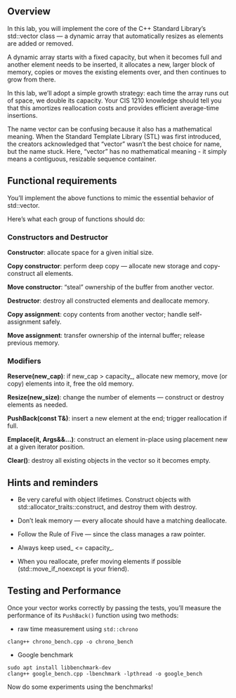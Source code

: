 ## Overview
In this lab, you will implement the core of the C++ Standard Library’s std::vector class — a dynamic array that automatically resizes as elements are added or removed.

A dynamic array starts with a fixed capacity, but when it becomes full and another element needs to be inserted, it allocates a new, larger block of memory, copies or moves the existing elements over, and then continues to grow from there.

In this lab, we’ll adopt a simple growth strategy: each time the array runs out of space, we double its capacity. Your CIS 1210 knowledge should tell you that this amortizes reallocation costs and provides efficient average-time insertions.

The name vector can be confusing because it also has a mathematical meaning. When the Standard Template Library (STL) was first introduced, the creators acknowledged that “vector” wasn’t the best choice for name, but the name stuck. Here, “vector” has no mathematical meaning - it simply means a contiguous, resizable sequence container.

## Functional requirements

You’ll implement the above functions to mimic the essential behavior of std::vector.

Here’s what each group of functions should do:

### Constructors and Destructor

**Constructor**: allocate space for a given initial size.

**Copy constructor**: perform deep copy — allocate new storage and copy-construct all elements.

**Move constructor**: “steal” ownership of the buffer from another vector.

**Destructor**: destroy all constructed elements and deallocate memory.

**Copy assignment**: copy contents from another vector; handle self-assignment safely.

**Move assignment**: transfer ownership of the internal buffer; release previous memory.

### Modifiers

**Reserve(new_cap)**: if new_cap > capacity_, allocate new memory, move (or copy) elements into it, free the old memory.

**Resize(new_size)**: change the number of elements — construct or destroy elements as needed.

**PushBack(const T&)**: insert a new element at the end; trigger reallocation if full.

**Emplace(it, Args&&...)**: construct an element in-place using placement new at a given iterator position.

**Clear()**: destroy all existing objects in the vector so it becomes empty.

## Hints and reminders
- Be very careful with object lifetimes. Construct objects with std::allocator_traits::construct, and destroy them with destroy.

- Don’t leak memory — every allocate should have a matching deallocate.

- Follow the Rule of Five — since the class manages a raw pointer.

- Always keep used_ <= capacity_.

- When you reallocate, prefer moving elements if possible (std::move_if_noexcept is your friend).

## Testing and Performance

Once your vector works correctly by passing the tests, you’ll measure the performance of its `PushBack()` function using two methods:

- raw time measurement using `std::chrono`
```
clang++ chrono_bench.cpp -o chrono_bench
```

- Google benchmark
```
sudo apt install libbenchmark-dev
clang++ google_bench.cpp -lbenchmark -lpthread -o google_bench
```

Now do some experiments using the benchmarks!